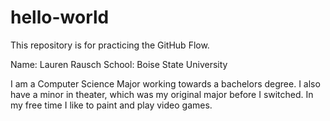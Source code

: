 # hello-world
This repository is for practicing the GitHub Flow.

Name: Lauren Rausch
School: Boise State University

I am a Computer Science Major working towards a bachelors degree. I also have a minor in theater, which was my original major before I switched. In my free time I like to paint and play video games. 

